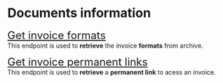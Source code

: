 # Documents information
<font size="5">[Get invoice formats](../notebooks/get-document-formats.ipynb)</font><br>
This endpoint is used to **retrieve** the invoice **formats** from archive.

<font size="5">[Get invoice permanent links](../notebooks/get-document-permalinks.ipynb)</font><br>
This endpoint is used to **retrieve** a **permanent link** to acess an invoice.
